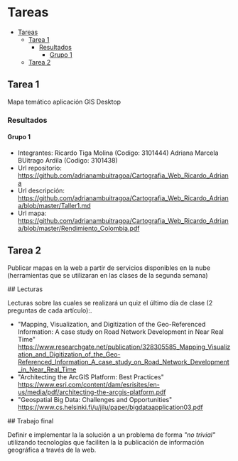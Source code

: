 # Tareas

- [Tareas](#tareas)
  - [Tarea 1](#tarea-1)
    - [Resultados](#resultados)
      - [Grupo 1](#grupo-1)
  - [Tarea 2](#tarea-2)

## Tarea 1

Mapa temático aplicación GIS Desktop

### Resultados

#### Grupo 1

* Integrantes: Ricardo Tiga Molina (Codigo: 3101444) Adriana Marcela BUitrago Ardila (Codigo: 3101438)
* Url repositorio: https://github.com/adrianambuitragoa/Cartografia_Web_Ricardo_Adriana  
* Url descripción: https://github.com/adrianambuitragoa/Cartografia_Web_Ricardo_Adriana/blob/master/Taller1.md
* Url mapa: https://github.com/adrianambuitragoa/Cartografia_Web_Ricardo_Adriana/blob/master/Rendimiento_Colombia.pdf

## Tarea 2

Publicar mapas en la web a partir de servicios disponibles en la nube  (herramientas que se utilizaran en las clases de la segunda semana)

## Lecturas

Lecturas sobre las cuales se realizará un quiz el último día de clase (2 preguntas de cada artículo):.
* "Mapping, Visualization, and Digitization of the Geo-Referenced Information: A case study on Road Network Development in Near Real Time" https://www.researchgate.net/publication/328305585_Mapping_Visualization_and_Digitization_of_the_Geo-Referenced_Information_A_case_study_on_Road_Network_Development_in_Near_Real_Time 
 * "Architecting the ArcGIS Platform: Best Practices" https://www.esri.com/content/dam/esrisites/en-us/media/pdf/architecting-the-arcgis-platform.pdf
* "Geospatial Big Data: Challenges and Opportunities" https://www.cs.helsinki.fi/u/jilu/paper/bigdataapplication03.pdf

## Trabajo final

Definir e implementar la la solución a un problema de forma  _"no trivial"_ utilizando tecnologías que faciliten la la publicación de información geográfica a través de la web.  